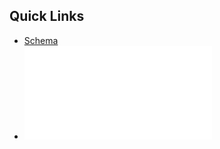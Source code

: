 ## Quick Links

* [Schema](anonymous-axolotl/deliverables/milestone-2/beer-schema.sql)
* ![UML Diagram](anonymous-axolotl/deliverables/milestone-2/uml-v2.pdf)
